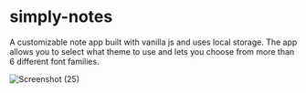 # simply-notes
A customizable note app built with vanilla js and uses local storage. The app allows you to select what theme to use and lets you choose from more than 6 different font families.

![Screenshot (25)](https://user-images.githubusercontent.com/99094257/188593466-498c3557-d9c2-4902-ab91-8838506d7e32.png)
